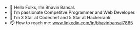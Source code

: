 - 👋 Hello Folks, I’m Bhavin Bansal.
- 👀 I’m passionate Competitve Programmer and Web Developer.
- 🌱 I’m 3 Star at Codechef and 5 Star at Hackerrank.
- 📫 How to reach me: www.linkedin.com/in/bhavinbansal7865

<!---
bhavinbansal/bhavinbansal is a ✨ special ✨ repository because its `README.md` (this file) appears on your GitHub profile.
You can click the Preview link to take a look at your changes.
--->

